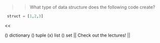 >> What type of data structure does the following code create?

```python
 struct = [1,2,3]

```
 <<

() dictionary
() tuple
(x) list
() set
|| Check out the lectures! ||
